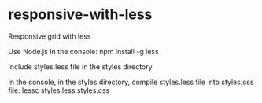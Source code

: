 # responsive-with-less
Responsive grid with less

Use Node.js
In the console:
npm install -g less

Include styles.less file in the styles directory

In the console, in the styles directory, compile styles.less file into styles.css file:
lessc styles.less styles.css
